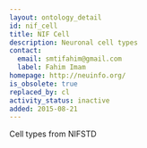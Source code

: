 ```yaml
---
layout: ontology_detail
id: nif_cell
title: NIF Cell
description: Neuronal cell types
contact:
  email: smtifahim@gmail.com
  label: Fahim Imam
homepage: http://neuinfo.org/
is_obsolete: true
replaced_by: cl
activity_status: inactive
added: 2015-08-21
---
```


Cell types from NIFSTD

